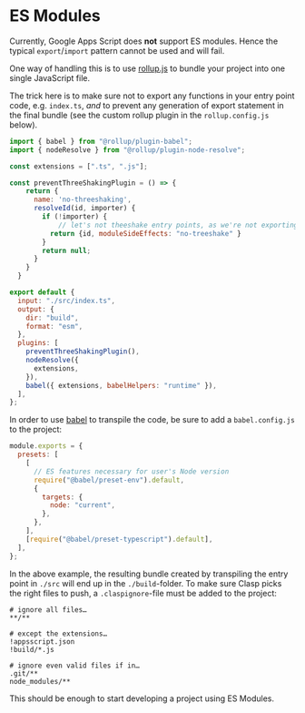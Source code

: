 # ES Modules

Currently, Google Apps Script does **not** support ES modules. Hence the typical `export`/`import` pattern cannot be used and will fail.

One way of handling this is to use [rollup.js](https://rollupjs.org/) to bundle your project into one single JavaScript file.

The trick here is to make sure not to export any functions in your entry point code, e.g. `index.ts`, _and_ to prevent any generation of export statement in the final bundle (see the custom rollup plugin in the `rollup.config.js` below).

```js
import { babel } from "@rollup/plugin-babel";
import { nodeResolve } from "@rollup/plugin-node-resolve";

const extensions = [".ts", ".js"];

const preventThreeShakingPlugin = () => {
    return {
      name: 'no-threeshaking',
      resolveId(id, importer) {
        if (!importer) {
            // let's not theeshake entry points, as we're not exporting anything in Apps Script files
          return {id, moduleSideEffects: "no-treeshake" }
        }
        return null;
      }
    }
  }

export default {
  input: "./src/index.ts",
  output: {
    dir: "build",
    format: "esm",
  },
  plugins: [
    preventThreeShakingPlugin(),
    nodeResolve({
      extensions,
    }),
    babel({ extensions, babelHelpers: "runtime" }),
  ],
};
```

In order to use [babel](https://babeljs.io/) to transpile the code, be sure to add a `babel.config.js` to the project:

```js
module.exports = {
  presets: [
    [
      // ES features necessary for user's Node version
      require("@babel/preset-env").default,
      {
        targets: {
          node: "current",
        },
      },
    ],
    [require("@babel/preset-typescript").default],
  ],
};
```

In the above example, the resulting bundle created by transpiling the entry point in `./src` will end up in the `./build`-folder. To make sure Clasp picks the right files to push, a `.claspignore`-file must be added to the project:

```ignore
# ignore all files…
**/**

# except the extensions…
!appsscript.json
!build/*.js

# ignore even valid files if in…
.git/**
node_modules/**
```

This should be enough to start developing a project using ES Modules.